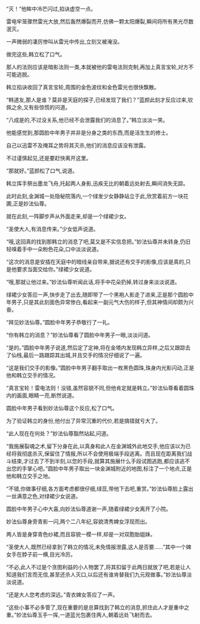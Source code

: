 
“灭！”他眸中冷芒闪过,掐诀虚空一点。

雷电牢笼骤然雷光大放,然后轰然爆裂而开,仿佛一颗太阳爆裂,瞬间将所有黑光尽数泯灭。

一声微弱的凄厉惨叫从雷光中传出,立刻又被淹没。

做完这些,韩立松了口气。

那人的法则应该是暗影法则一类,本就被他的雷电法则克制,再加上真言宝轮,对方不可能逃脱。

韩立掐诀收回了真言宝轮,周围的金色波纹和金色雷光也很快飘散。

“韩道友,那人是谁？莫非是天庭的探子,已经发现了我们？”蓝颜此刻才反应过来,钦佩之余,又有些惊慌的问道。

“八成是的,不过没关系,他已经不会泄露我们的消息了。”韩立淡淡一笑。

他能感觉到,那圆脸中年男子并非是分身之类的东西,而是活生生的修士。

自己以迅雷不及掩耳之势将其灭杀,他们的消息应该没有泄露。

不过谨慎起见,还是要赶快离开这里。

“那就好。”蓝颜松了口气,说道。

韩立挥手祭出墨龙飞舟,托起两人身影,迅疾无比的朝着远处射去,瞬间消失无踪。

此时此刻,金渊城一处隐秘院落内,一个绿发少女静静站立于此,欣赏着前方一块花圃,正是妙法仙尊。

就在此刻,一阵脚步声从外面走来,却是一个绿裙少女。

“圣使大人,有消息传来。”少女低声说道。

“哦,这回真的找到那韩立的消息了吧,莫又是不实信息把。”妙法仙尊并未转身,仍旧轻嗅着手中一朵粉色花朵,口中淡淡说道。

“这次的消息是安插在天庭中的暗线亲自带来,据说还有交手的影像,应该是真的,只是他要求当面交给你。”绿裙少女说道。

“哦,那就让他过来。”妙法仙尊听闻此话,将手中花朵扔掉,转过身来淡淡说道。

绿裙少女答应一声,快步走了出去,随即带了一个黑袍人影走了进来,正是那个圆脸中年男子,只是其此刻面色异常惨白,看起来一副元气大伤的样子,但其神情间却颇为兴奋。

“拜见妙法仙尊。”圆脸中年男子恭敬行了一礼。

“你有韩立的消息？”妙法仙尊看了圆脸中年男子一眼,淡淡问道。

“是的。”圆脸中年男子说道,然后定了定神,将在金塔内发现韩立异样,之后又跟踪去了仙栈,最后一路跟踪其出城,并且交手的情况仔细说了一遍。

“这是我们交手的影像。”圆脸中年男子翻手取出一枚黑色圆珠,珠身内光影闪动,正是他和韩立交手的情况。

“真言宝轮！雷电法则！没错,虽然容貌不同,但他肯定就是韩立。”妙法仙尊看着圆珠内的画面,眼睛一亮,断然说道。

圆脸中年男子看到妙法仙尊这个反应,松了口气。

为了验证韩立的身份,他付出了异常沉重的代价,若是搞错就亏大了。

“此人现在在何处？”妙法仙尊豁然站起,问道。

“我施展裂魂之术,留下分身在此,以真身和此人在金渊城外此地交手,他应该以为已经将我彻底杀灭,保留住了情报,所以不会使用极端手段逃离。而且现在距离我们战斗结束,才过去了不到半刻,以您的手段,就算其施展什么手段试图逃跑,都应该逃不出您的手掌心吧。”圆脸中年男子取出一块金渊城附近的地图,标注了一个地点,正是他和韩立交手之地。

“不错,你做事仔细,各方面考虑都很仔细,绿蕊,带他下去吧,重赏。”妙法仙尊脸上露出一丝满意之色,对绿裙少女说道。

圆脸中年男子心中大喜,向妙法仙尊道谢一声,随着绿裙少女离开了小院。

妙法仙尊身旁青影一闪,两个二八年纪,容貌清秀婢女浮现而出。

两人皆是身穿青色纱裙,而且容貌一模一样,却是一对双胞胎姐妹。

“圣使大人,既然已经拿到了韩立的情况,未免情报泄露,这人是否要……”其中一个婢女手在脖子前一横,目光冷厉。

“不必,此人不过是个贪图利益的小人物罢了,将其扣留于此两日就放了吧,若是让人知道我们言而无信,甚至还杀人灭口,以后还有谁肯替我们九元观做事。”妙法仙尊淡淡说道。

“还是大人您考虑的深远。”青衣婢女答应了一声。

“这些小事不必多管了,现在重要的是总算找到了韩立的消息,抓住此人才是重中之重。”妙法仙尊玉手一挥,一道蓝光包裹住两人,朝着远处飞射而去。